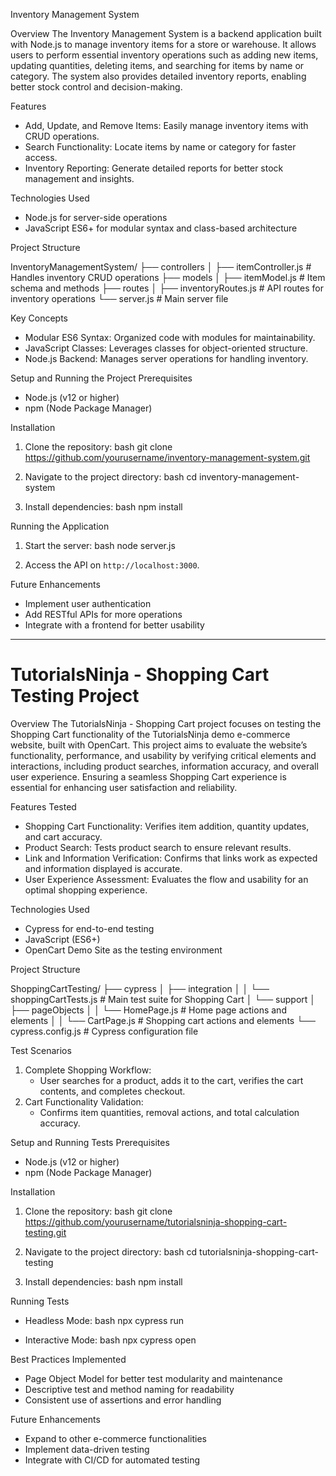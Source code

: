 Inventory Management System

 Overview
The Inventory Management System is a backend application built with Node.js to manage inventory items for a store or warehouse. It allows users to perform essential inventory operations such as adding new items, updating quantities, deleting items, and searching for items by name or category. The system also provides detailed inventory reports, enabling better stock control and decision-making.

 Features
- Add, Update, and Remove Items: Easily manage inventory items with CRUD operations.
- Search Functionality: Locate items by name or category for faster access.
- Inventory Reporting: Generate detailed reports for better stock management and insights.
  
 Technologies Used
- Node.js for server-side operations
- JavaScript ES6+ for modular syntax and class-based architecture

 Project Structure

InventoryManagementSystem/
├── controllers
│   ├── itemController.js           # Handles inventory CRUD operations
├── models
│   ├── itemModel.js                # Item schema and methods
├── routes
│   ├── inventoryRoutes.js          # API routes for inventory operations
└── server.js                       # Main server file


 Key Concepts
- Modular ES6 Syntax: Organized code with modules for maintainability.
- JavaScript Classes: Leverages classes for object-oriented structure.
- Node.js Backend: Manages server operations for handling inventory.

 Setup and Running the Project
Prerequisites  
- Node.js (v12 or higher)
- npm (Node Package Manager)

Installation
1. Clone the repository:
    bash
    git clone https://github.com/yourusername/inventory-management-system.git
    
2. Navigate to the project directory:
    bash
    cd inventory-management-system
    
3. Install dependencies:
    bash
    npm install
    

Running the Application
1. Start the server:
    bash
    node server.js
    
2. Access the API on `http://localhost:3000`.

 Future Enhancements
- Implement user authentication
- Add RESTful APIs for more operations
- Integrate with a frontend for better usability

---

# TutorialsNinja - Shopping Cart Testing Project

 Overview
The TutorialsNinja - Shopping Cart project focuses on testing the Shopping Cart functionality of the TutorialsNinja demo e-commerce website, built with OpenCart. This project aims to evaluate the website’s functionality, performance, and usability by verifying critical elements and interactions, including product searches, information accuracy, and overall user experience. Ensuring a seamless Shopping Cart experience is essential for enhancing user satisfaction and reliability.

 Features Tested
- Shopping Cart Functionality: Verifies item addition, quantity updates, and cart accuracy.
- Product Search: Tests product search to ensure relevant results.
- Link and Information Verification: Confirms that links work as expected and information displayed is accurate.
- User Experience Assessment: Evaluates the flow and usability for an optimal shopping experience.

 Technologies Used
- Cypress for end-to-end testing
- JavaScript (ES6+)
- OpenCart Demo Site as the testing environment

 Project Structure

ShoppingCartTesting/
├── cypress
│   ├── integration
│   │   └── shoppingCartTests.js     # Main test suite for Shopping Cart
│   └── support
│       ├── pageObjects
│       │   └── HomePage.js          # Home page actions and elements
│       │   └── CartPage.js          # Shopping cart actions and elements
└── cypress.config.js                # Cypress configuration file


 Test Scenarios
1. Complete Shopping Workflow: 
    - User searches for a product, adds it to the cart, verifies the cart contents, and completes checkout.
2. Cart Functionality Validation:
    - Confirms item quantities, removal actions, and total calculation accuracy.

 Setup and Running Tests
Prerequisites  
- Node.js (v12 or higher)
- npm (Node Package Manager)

Installation
1. Clone the repository:
    bash
    git clone https://github.com/yourusername/tutorialsninja-shopping-cart-testing.git
    
2. Navigate to the project directory:
    bash
    cd tutorialsninja-shopping-cart-testing
    
3. Install dependencies:
    bash
    npm install
    

Running Tests
- Headless Mode:
    bash
    npx cypress run
    
- Interactive Mode:
    bash
    npx cypress open
    

 Best Practices Implemented
- Page Object Model for better test modularity and maintenance
- Descriptive test and method naming for readability
- Consistent use of assertions and error handling

 Future Enhancements
- Expand to other e-commerce functionalities
- Implement data-driven testing
- Integrate with CI/CD for automated testing
